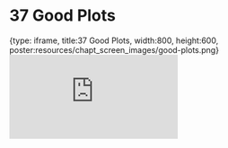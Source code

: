 # 37 Good Plots
 
{type: iframe, title:37 Good Plots, width:800, height:600, poster:resources/chapt_screen_images/good-plots.png}
![](https://datatrail-jhu.github.io/DataTrail/no_toc/good-plots.html)
 

 

